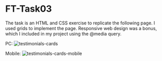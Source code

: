 # FT-Task03

The task is an HTML and CSS exercise to replicate the following page. I used grids to implement the page. Responsive web design was a bonus, which I included in my project using the @media query.


PC:
![testimonials-cards](https://user-images.githubusercontent.com/42289144/235442741-07371ef5-5029-478e-b1f4-1fd0ca49552b.jpg)


Mobile:
![testimonials-cards-mobile](https://user-images.githubusercontent.com/42289144/235442752-3a93d4a8-4517-4e08-b78f-b040491fe9c2.jpg)
